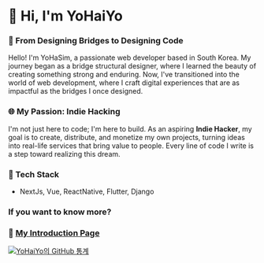 # 👋 Hi, I'm YoHaiYo

### 🌉 From Designing Bridges to Designing Code

Hello! I'm YoHaSim, a passionate web developer based in South Korea. My journey began as a bridge structural designer, where I learned the beauty of creating something strong and enduring. Now, I've transitioned into the world of web development, where I craft digital experiences that are as impactful as the bridges I once designed.

### 🌐 My Passion: Indie Hacking

I'm not just here to code; I'm here to build. As an aspiring **Indie Hacker**, my goal is to create, distribute, and monetize my own projects, turning ideas into real-life services that bring value to people. Every line of code I write is a step toward realizing this dream.

### 🚀 Tech Stack
- NextJs, Vue, ReactNative, Flutter, Django

### If you want to know more?
### 🔗 [My Introduction Page](https://sshdev.notion.site/a6ae4b67120c48aeb8e7aac1e4a88583)

[![YoHaiYo의 GitHub 통계](https://github-readme-stats.vercel.app/api?username=YoHaiYo&show_icons=true&theme=radical)](https://github.com/YoHaiYo)
